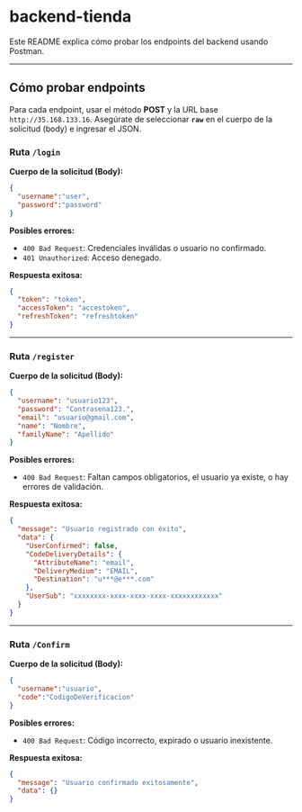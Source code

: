  # backend-tienda

 Este README explica cómo probar los endpoints del backend usando Postman.

 ---

 ## Cómo probar endpoints

 Para cada endpoint, usar el método **POST** y la URL base `http://35.168.133.16`. Asegúrate de seleccionar **`raw`** en el cuerpo de la solicitud (body) e ingresar el JSON.

 ### Ruta `/login`

 **Cuerpo de la solicitud (Body):**
 ```json
 {
   "username":"user",
   "password":"password"
 }
 ```

 **Posibles errores:**
 * `400 Bad Request`: Credenciales inválidas o usuario no confirmado.
 * `401 Unauthorized`: Acceso denegado.

 **Respuesta exitosa:**
 ```json
 {
   "token": "token",
   "accessToken": "accestoken",
   "refreshToken": "refreshtoken"
 }
 ```

 ---

 ### Ruta `/register`

 **Cuerpo de la solicitud (Body):**
 ```json
 {
   "username": "usuario123",
   "password": "Contrasena123.",
   "email": "usuario@gmail.com",
   "name": "Nombre",
   "familyName": "Apellido"
 }
 ```

 **Posibles errores:**
 * `400 Bad Request`: Faltan campos obligatorios, el usuario ya existe, o hay errores de validación.

 **Respuesta exitosa:**
 ```json
 {
   "message": "Usuario registrado con éxito",
   "data": {
     "UserConfirmed": false,
     "CodeDeliveryDetails": {
       "AttributeName": "email",
       "DeliveryMedium": "EMAIL",
       "Destination": "u***@e***.com"
     },
     "UserSub": "xxxxxxxx-xxxx-xxxx-xxxx-xxxxxxxxxxxx"
   }
 }
 ```

 ---

 ### Ruta `/Confirm`

 **Cuerpo de la solicitud (Body):**
 ```json
 {
   "username":"usuario",
   "code":"CodigoDeVerificacion"
 }
 ```

 **Posibles errores:**
 * `400 Bad Request`: Código incorrecto, expirado o usuario inexistente.

 **Respuesta exitosa:**
 ```json
 {
   "message": "Usuario confirmado exitosamente",
   "data": {}
 }
 ```
